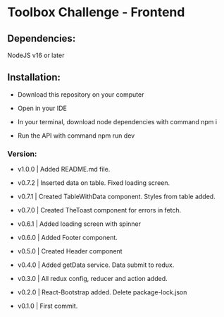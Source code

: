 # Toolbox Challenge - Frontend

## Dependencies:

NodeJS v16 or later

## Installation:

- Download this repository on your computer

- Open in your IDE

- In your terminal, download node dependencies with command npm i

- Run the API with command npm run dev

### Version:

- v1.0.0 | Added README.md file.

- v0.7.2 | Inserted data on table. Fixed loading screen.

- v0.7.1 | Created TableWithData component. Styles from table added.

- v0.7.0 | Created TheToast component for errors in fetch.

- v0.6.1 | Added loading screen with spinner

- v0.6.0 | Added Footer component.

- v0.5.0 | Created Header component

- v0.4.0 | Added getData service. Data submit to redux.

- v0.3.0 | All redux config, reducer and action added.

- v0.2.0 | React-Bootstrap added. Delete package-lock.json

- v0.1.0 | First commit.
